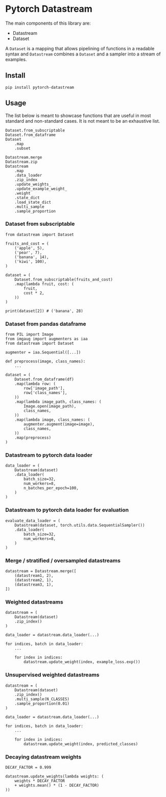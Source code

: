 # Pytorch Datastream

The main components of this library are:
- Datastream
- Dataset

A `Dataset` is a mapping that allows pipelining of functions in a readable syntax and `Datastream` combines a `Dataset` and a sampler into a stream of examples.        

## Install

    pip install pytorch-datastream

## Usage

The list below is meant to showcase functions that are useful in most standard and non-standard cases. It is not meant to be an exhaustive list.

    Dataset.from_subscriptable
    Dataset.from_dataframe
    Dataset
        .map
        .subset

    Datastream.merge
    Datastream.zip
    Datastream
        .map
        .data_loader
        .zip_index
        .update_weights_
        .update_example_weight_
        .weight
        .state_dict
        .load_state_dict
        .multi_sample
        .sample_proportion

### Dataset from subscriptable

    from datastream import Dataset

    fruits_and_cost = (
        ('apple', 5),
        ('pear', 7),
        ('banana', 14),
        ('kiwi', 100),
    )

    dataset = (
        Dataset.from_subscriptable(fruits_and_cost)
        .map(lambda fruit, cost: (
            fruit,
            cost * 2,
        ))
    )

    print(dataset[2]) # ('banana', 28)

### Dataset from pandas dataframe

    from PIL import Image
    from imgaug import augmenters as iaa
    from datastream import Dataset

    augmenter = iaa.Sequential([...])

    def preprocess(image, class_names):
        ...

    dataset = (
        Dataset.from_dataframe(df)
        .map(lambda row: (
            row['image_path'],
            row['class_names'],
        ))
        .map(lambda image_path, class_names: (
            Image.open(image_path),
            class_names,
        ))
        .map(lambda image, class_names: (
            augmenter.augment(image=image),
            class_names,
        ))
        .map(preprocess)
    )

### Datastream to pytorch data loader

    data_loader = (
        Datastream(dataset)
        .data_loader(
            batch_size=32,
            num_workers=8,
            n_batches_per_epoch=100,
        )
    )

### Datastream to pytorch data loader for evaluation

    evaluate_data_loader = (
        Datastream(dataset, torch.utils.data.SequentialSampler())
        .data_loader(
            batch_size=32,
            num_workers=8,
        )
    )

### Merge / stratified / oversampled datastreams

    datastream = Datastream.merge([
        (datastream1, 2),
        (datastream2, 1),
        (datastream3, 1),
    ])

### Weighted datastreams

    datastream = (
        Datastream(dataset)
        .zip_index()
    )

    data_loader = datastream.data_loader(...)

    for indices, batch in data_loader:
        ...

        for index in indices:
            datastream.update_weight(index, example_loss.exp())

### Unsupervised weighted datastreams

    datastream = (
        Datastream(dataset)
        .zip_index()
        .multi_sample(N_CLASSES)
        .sample_proportion(0.01)
    )

    data_loader = datastream.data_loader(...)

    for indices, batch in data_loader:
        ...

        for index in indices:
            datastream.update_weight(index, predicted_classes)

### Decaying datastream weights

    DECAY_FACTOR = 0.999

    datastream.update_weights(lambda weights: (
        weights * DECAY_FACTOR
        + weights.mean() * (1 - DECAY_FACTOR)
    ))
